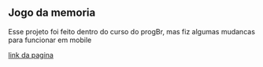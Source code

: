 <h2>Jogo da memoria</h2>
<p>Esse projeto foi feito dentro do curso do progBr, mas fiz algumas mudancas para funcionar em mobile</p>
<a href="https://gabzmatz.github.io/MemoryGame/">link da pagina</a>

